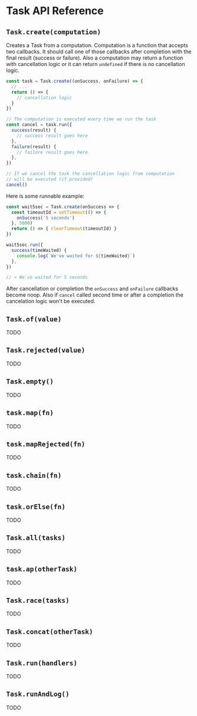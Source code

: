 # Task API Reference

## `Task.create(computation)`

Creates a Task from a computation. Computation is a function that accepts two callbacks.
It should call one of those callbacks after completion with the final result (success or failure).
Also a computation may return a function with cancellation logic
or it can return `undefined` if there is no cancellation logic.

```js
const task = Task.create((onSuccess, onFailure) => {
  // ...
  return () => {
    // cancellation logic
  }
})

// The computation is executed every time we run the task
const cancel = task.run({
  success(result) {
    // success result goes here
  },
  failure(result) {
    // failure result goes here
  },
})

// If we cancel the task the cancellation logic from computation
// will be executed (if provided)
cancel()
```

Here is some runnable example:

```js
const wait5sec = Task.create(onSuccess => {
  const timeoutId = setTimeout(() => {
    onSuccess('5 seconds')
  }, 5000)
  return () => { clearTimeout(timeoutId) }
})

wait5sec.run({
  success(timeWaited) {
    console.log(`We've waited for ${timeWaited}`)
  },
})

// > We've waited for 5 seconds
```

After cancellation or completion the `onSuccess` and `onFailure` callbacks become noop.
Also if `cancel` called second time or after a completion the cancelation logic won't be executed.

## `Task.of(value)`

TODO

## `Task.rejected(value)`

TODO

## `Task.empty()`

TODO

## `task.map(fn)`

TODO

## `task.mapRejected(fn)`

TODO

## `task.chain(fn)`

TODO

## `task.orElse(fn)`

TODO

## `Task.all(tasks)`

TODO

## `task.ap(otherTask)`

TODO

## `Task.race(tasks)`

TODO

## `Task.concat(otherTask)`

TODO

## `Task.run(handlers)`

TODO

## `Task.runAndLog()`

TODO
